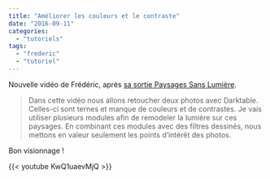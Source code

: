 ```yaml
---
title: "Améliorer les couleurs et le contraste"
date: "2016-09-11"
categories: 
  - "tutoriels"
tags: 
  - "frederic"
  - "tutoriel"
---
```


Nouvelle vidéo de Frédéric, après [sa sortie Paysages Sans Lumière](https://www.youtube.com/watch?v=pkv9EJXLeBg).

> Dans cette vidéo nous allons retoucher deux photos avec Darktable. Celles-ci sont ternes et manque de couleurs et de contrastes. Je vais utiliser plusieurs modules afin de remodeler la lumière sur ces paysages. En combinant ces modules avec des filtres dessinés, nous mettons en valeur seulement les points d’intérêt des photos.

Bon visionnage !

{{< youtube KwQ1uaevMjQ >}}
